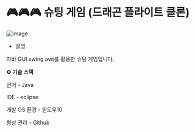 # 🎮🎮🎮 슈팅 게임 (드래곤 플라이트 클론)

![image](https://user-images.githubusercontent.com/57929751/107199432-c07c8c00-6a39-11eb-8e6b-945185a34bfd.png)

- 설명

자바 GUI swing awt를 활용한 슈팅 게임입니다.

**⚙ 기술 스택**

언어 - Java

IDE - eclipse

개발 OS 환경 - 윈도우10

형상 관리 - Github
